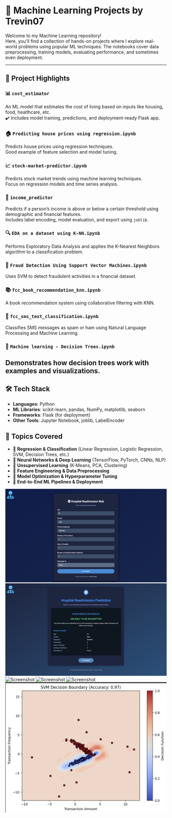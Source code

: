 # 🚀 Machine Learning Projects by Trevin07

Welcome to my Machine Learning repository!  
Here, you'll find a collection of hands-on projects where I explore real-world problems using popular ML techniques. The notebooks cover data preprocessing, training models, evaluating performance, and sometimes even deployment.

---

## 📁 Project Highlights

### 📊 `cost_estimator`
An ML model that estimates the cost of living based on inputs like housing, food, healthcare, etc.  
✔️ Includes model training, predictions, and deployment-ready Flask app.


### 🏠 `Predicting house prices using regression.ipynb`
Predicts house prices using regression techniques.  
Good example of feature selection and model tuning.

### 📈 `stock-market-predictor.ipynb`
Predicts stock market trends using machine learning techniques.  
Focus on regression models and time series analysis.

### 💼 `income_predictor`
Predicts if a person’s income is above or below a certain threshold using demographic and financial features.  
Includes label encoding, model evaluation, and export using `joblib`.

### 🔍 `EDA on a dataset using K-NN.ipynb`
Performs Exploratory Data Analysis and applies the K-Nearest Neighbors algorithm to a classification problem.

### 🔐 `Fraud Detection Using Support Vector Machines.ipynb`
Uses SVM to detect fraudulent activities in a financial dataset.

### 📚 `fcc_book_recommendation_knn.ipynb`
A book recommendation system using collaborative filtering with KNN.

### 📱 `fcc_sms_text_classification.ipynb`
Classifies SMS messages as spam or ham using Natural Language Processing and Machine Learning.

### 🌳 `Machine learning - Decision Trees.ipynb`
Demonstrates how decision trees work with examples and visualizations.
---

## 🛠 Tech Stack

- **Languages**: Python  
- **ML Libraries**: scikit-learn, pandas, NumPy, matplotlib, seaborn  
- **Frameworks**: Flask (for deployment)  
- **Other Tools**: Jupyter Notebook, joblib, LabelEncoder  

## 📌 Topics Covered  
- 🔹 **Regression & Classification** (Linear Regression, Logistic Regression, SVM, Decision Trees, etc.)  
- 🔹 **Neural Networks & Deep Learning** (TensorFlow, PyTorch, CNNs, NLP)  
- 🔹 **Unsupervised Learning** (K-Means, PCA, Clustering)  
- 🔹 **Feature Engineering & Data Preprocessing**  
- 🔹 **Model Optimization & Hyperparameter Tuning**  
- 🔹 **End-to-End ML Pipelines & Deployment**  


![Screenshot](screenshoth1.png)
![Screenshot](screenshoth2.png)
![Screenshot](screenshot.png)
![Screenshot](screenshot1.png)
![Screenshot](screenshot2.png)
![Decision Boundary](Decision%20boundary.png)

